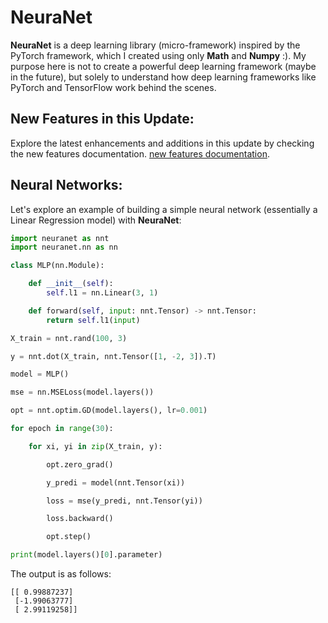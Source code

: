 # NeuraNet

**NeuraNet** is a deep learning library (micro-framework) inspired by the PyTorch framework, which 
I created using only **Math** and **Numpy** :). My purpose here is not to create a powerful deep 
learning framework (maybe in the future), but solely to understand how deep learning frameworks like PyTorch and TensorFlow work behind the scenes.

## New Features in this Update:

Explore the latest enhancements and additions in this update by checking the new features documentation. [new features documentation](new_features.md).

## Neural Networks:

Let's explore an example of building a simple neural network (essentially a Linear Regression model) with **NeuraNet**:

```python
import neuranet as nnt
import neuranet.nn as nn 

class MLP(nn.Module):

    def __init__(self):
        self.l1 = nn.Linear(3, 1)

    def forward(self, input: nnt.Tensor) -> nnt.Tensor:
        return self.l1(input)

X_train = nnt.rand(100, 3)

y = nnt.dot(X_train, nnt.Tensor([1, -2, 3]).T)    

model = MLP()

mse = nn.MSELoss(model.layers())

opt = nnt.optim.GD(model.layers(), lr=0.001)

for epoch in range(30):

    for xi, yi in zip(X_train, y):

        opt.zero_grad()

        y_predi = model(nnt.Tensor(xi))

        loss = mse(y_predi, nnt.Tensor(yi))

        loss.backward()

        opt.step()

print(model.layers()[0].parameter)
```

The output is as follows:

```
[[ 0.99887237]
 [-1.99063777]
 [ 2.99119258]]
```